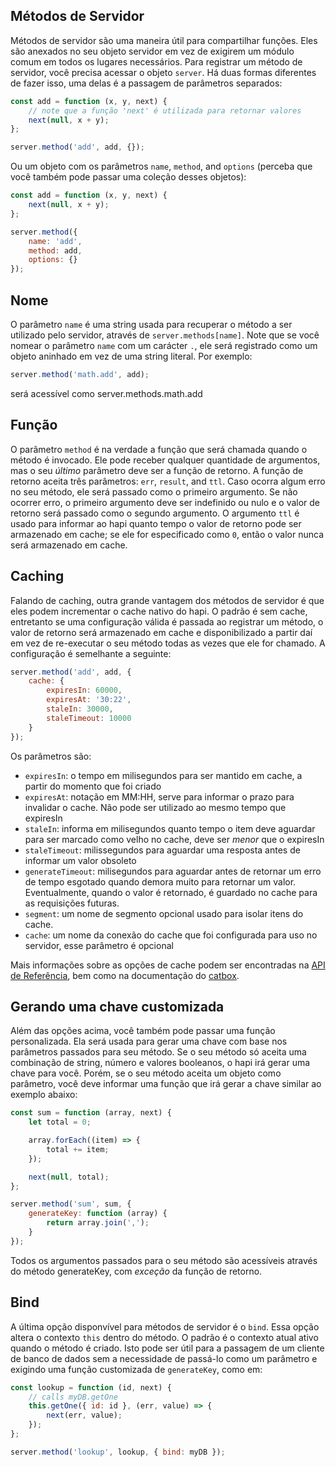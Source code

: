 ## Métodos de Servidor

Métodos de servidor são uma maneira útil para compartilhar funções. Eles são anexados no seu objeto servidor em vez de exigirem um módulo comum em todos os lugares necessários. Para registrar um método de servidor, você precisa acessar o objeto `server`. Há duas formas diferentes de fazer isso, uma delas é a passagem de parâmetros separados:

```javascript
const add = function (x, y, next) {
    // note que a função 'next' é utilizada para retornar valores
    next(null, x + y);
};

server.method('add', add, {});
```

Ou um objeto com os parâmetros `name`, `method`, and `options` (perceba que você também pode passar uma coleção desses objetos):

```javascript
const add = function (x, y, next) {
    next(null, x + y);
};

server.method({
    name: 'add',
    method: add,
    options: {}
});
```

## Nome

O parâmetro `name` é uma string usada para recuperar o método a ser utilizado pelo servidor, através de `server.methods[name]`. Note que se você nomear o parâmetro `name` com um carácter `.`, ele será registrado como um objeto aninhado em vez de uma string literal. Por exemplo:

```javascript
server.method('math.add', add);
```

será acessível como server.methods.math.add

## Função

O parâmetro `method` é na verdade a função que será chamada quando o método é invocado. Ele pode receber qualquer quantidade de argumentos, mas o seu *último* parâmetro deve ser a função de retorno. A função de retorno aceita três parâmetros: `err`, `result`, and `ttl`. Caso ocorra algum erro no seu método, ele será passado como o primeiro argumento. Se não ocorrer erro, o primeiro argumento deve ser indefinido ou nulo e o valor de retorno será passado como o segundo argumento. O argumento `ttl` é usado para informar ao hapi quanto tempo o valor de retorno pode ser armazenado em cache; se ele for especificado como `0`, então o valor nunca será armazenado em cache.

## Caching

Falando de caching, outra grande vantagem dos métodos de servidor é que eles podem incrementar o cache nativo do hapi. O padrão é sem cache, entretanto se uma configuração válida é passada ao registrar um método, o valor de retorno será armazenado em cache e disponibilizado a partir daí em vez de re-executar o seu método todas as vezes que ele for chamado. A configuração é semelhante a seguinte:

```javascript
server.method('add', add, {
    cache: {
        expiresIn: 60000,
        expiresAt: '30:22',
        staleIn: 30000,
        staleTimeout: 10000
    }
});
```

Os parâmetros são:

* `expiresIn`: o tempo em milisegundos para ser mantido em cache, a partir do momento que foi criado
* `expiresAt`: notação em MM:HH, serve para informar o prazo para invalidar o cache. Não pode ser utilizado ao mesmo tempo que expiresIn
* `staleIn`: informa em milisegundos quanto tempo o item deve aguardar para ser marcado como velho no cache, deve ser *menor* que o expiresIn
* `staleTimeout`: milissegundos para aguardar uma resposta antes de informar um valor obsoleto
* `generateTimeout`: milisegundos para aguardar antes de retornar um erro de tempo esgotado quando demora muito para retornar um valor. Eventualmente, quando o valor é retornado, é guardado no cache para as requisições futuras.
* `segment`: um nome de segmento opcional usado para isolar itens do cache.
* `cache`: um nome da conexão do cache que foi configurada para uso no servidor, esse parâmetro é opcional

Mais informações sobre as opções de cache podem ser encontradas na [API de Referência](/api#servermethodmethod), bem como na documentação do [catbox](https://github.com/hapijs/catbox#policy).

## Gerando uma chave customizada

Além das opções acima, você também pode passar uma função personalizada. Ela será usada para gerar uma chave com base nos parâmetros passados para seu método. Se o seu método só aceita uma combinação de string, número e valores booleanos, o hapi irá gerar uma chave para você. Porém, se o seu método aceita um objeto como parâmetro, você deve informar uma função que irá gerar a chave similar ao exemplo abaixo:

```javascript
const sum = function (array, next) {
    let total = 0;

    array.forEach((item) => {
        total += item;
    });

    next(null, total);
};

server.method('sum', sum, {
    generateKey: function (array) {
        return array.join(',');
    }
});
```

Todos os argumentos passados para o seu método são acessíveis através do método generateKey, com *exceção* da função de retorno.

## Bind

A última opção disponvível para métodos de servidor é o `bind`. Essa opção altera o contexto `this` dentro do método. O padrão é o contexto atual ativo quando o método é criado. Isto pode ser útil para a passagem de um cliente de banco de dados sem a necessidade de passá-lo como um parâmetro e exigindo uma função customizada de `generateKey`, como em:

```javascript
const lookup = function (id, next) {
    // calls myDB.getOne
    this.getOne({ id: id }, (err, value) => {
        next(err, value);
    });
};

server.method('lookup', lookup, { bind: myDB });
```
